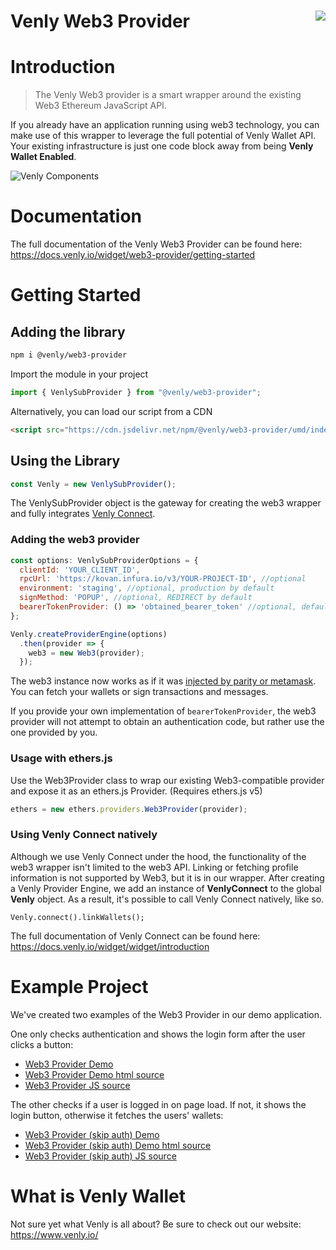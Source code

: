 Venly Web3 Provider<img align="right" src="https://github.com/ArkaneNetwork.png?size=30" />
===
# Introduction

> The Venly Web3 provider is a smart wrapper around the existing Web3 Ethereum JavaScript API.

If you already have an application running using web3 technology, you can make use of this wrapper to leverage the full potential of Venly Wallet API.
Your existing infrastructure is just one code block away from being **Venly Wallet Enabled**.

![Venly Components](https://i.imgur.com/T5sWhZa.png)

# Documentation
The full documentation of the Venly Web3 Provider can be found here: https://docs.venly.io/widget/web3-provider/getting-started

# Getting Started

## Adding the library
```bash
npm i @venly/web3-provider
```

Import the module in your project

```javascript
import { VenlySubProvider } from "@venly/web3-provider";
```

Alternatively, you can load our script from a CDN

```html
<script src="https://cdn.jsdelivr.net/npm/@venly/web3-provider/umd/index.js"></script>
```

## Using the Library

```javascript
const Venly = new VenlySubProvider();
```

The VenlySubProvider object is the gateway for creating the web3 wrapper and fully integrates [Venly Connect](https://docs.venly.io/widget/widget/introduction).

### Adding the web3 provider

```javascript
const options: VenlySubProviderOptions = {
  clientId: 'YOUR_CLIENT_ID',
  rpcUrl: 'https://kovan.infura.io/v3/YOUR-PROJECT-ID', //optional
  environment: 'staging', //optional, production by default  
  signMethod: 'POPUP', //optional, REDIRECT by default
  bearerTokenProvider: () => 'obtained_bearer_token' //optional, default undefined
};

Venly.createProviderEngine(options)
  .then(provider => {
    web3 = new Web3(provider);
  });
```

The web3 instance now works as if it was [injected by parity or metamask](https://github.com/ethereum/wiki/wiki/JavaScript-API). You can fetch your wallets or sign transactions and messages. 

If you provide your own implementation of `bearerTokenProvider`, the web3 provider will not attempt to obtain an authentication code, but rather use the one provided by you.

### Usage with ethers.js

Use the Web3Provider class to wrap our existing Web3-compatible provider and expose it as an ethers.js Provider. (Requires ethers.js v5)

```javascript
ethers = new ethers.providers.Web3Provider(provider);
```

### Using Venly Connect natively

Although we use Venly Connect under the hood, the functionality of the web3 wrapper isn't limited to the web3 API. Linking or fetching profile information is not supported by Web3, but it is in our wrapper.
After creating a Venly Provider Engine, we add an instance of **VenlyConnect** to the global **Venly** object. As a result, it's possible to call Venly Connect natively, like so.

```
Venly.connect().linkWallets();
```

The full documentation of Venly Connect can be found here: https://docs.venly.io/widget/widget/introduction

# Example Project
We've created two examples of the Web3 Provider in our demo application.

One only checks authentication and shows the login form after the user clicks a button:
* [Web3 Provider Demo](https://demo.arkane.network/pages/web3-provider)
* [Web3 Provider Demo html source](https://github.com/ArkaneNetwork/Arketype/blob/develop/pages/web3-provider.html)
* [Web3 Provider JS source](https://github.com/ArkaneNetwork/Arketype/blob/develop/assets/js/web3-provider.js)

The other checks if a user is logged in on page load. If not, it shows the login button, otherwise it fetches the users' wallets:
* [Web3 Provider (skip auth) Demo](https://demo.arkane.network/pages/web3-provider-skip-auth)
* [Web3 Provider (skip auth) Demo html source](https://github.com/ArkaneNetwork/Arketype/blob/develop/pages/web3-provider-skip-auth.html)
* [Web3 Provider (skip auth) JS source](https://github.com/ArkaneNetwork/Arketype/blob/develop/assets/js/web3-provider-skip-auth.js)

# What is Venly Wallet
Not sure yet what Venly is all about? Be sure to check out our website: https://www.venly.io/
